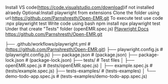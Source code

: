 Install VS code(https://code.visualstudio.com/download)if not installed alraedy 
Optional:Install playwright from extensions 
Clone the folder using url:https://github.com/Parnshresth/Open-EMR.git
To execute test use code :npx playwright test
Write code using bash npm install
npx playwright test
Under that create "Tests" folder (openEMR.spec.js)
[Playwright Docs](https://playwright.dev)
https://github.com/Parnshresth/Open-EMR.git

├── .github/workflows/playwright.yml   # (https://github.com/Parnshresth/Open-EMR.git)
├── playwright.config.js               # (playwright.config.js)
├── package.json                       # (package.json)
├── package-lock.json                  # (package-lock.json)
├── tests/                             # Test files
│   ├── openEMR.spec.js                # (tests/openEMR.spec.js)
│   ├── example.spec.js                # (tests/example.spec.js)
├── tests-examples/                    # (tests-examples)
│   └── demo-todo-app.spec.js          # (tests-examples/demo-todo-app.spec.js)
